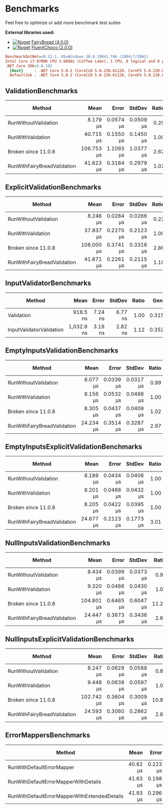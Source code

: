 # Benchmarks

Feel free to optimize or add more benchmark test suites

**External libraries used:**

- [![Nuget](https://img.shields.io/nuget/v/FairyBread.svg)](https://www.nuget.org/packages/FairyBread) [FairyBread (4.0.0)](https://github.com/benmccallum/fairybread)
- [![Nuget](https://img.shields.io/nuget/v/FluentChoco.svg)](https://www.nuget.org/packages/FluentChoco) [FluentChoco (2.0.0)](https://github.com/dalrankov/FluentChoco)

```ini
BenchmarkDotNet=v0.12.1, OS=Windows 10.0.19041.746 (2004/?/20H1)
Intel Core i7-9700K CPU 3.60GHz (Coffee Lake), 1 CPU, 8 logical and 8 physical cores
.NET Core SDK=5.0.102
  [Host]     : .NET Core 5.0.2 (CoreCLR 5.0.220.61120, CoreFX 5.0.220.61120), X64 RyuJIT
  DefaultJob : .NET Core 5.0.2 (CoreCLR 5.0.220.61120, CoreFX 5.0.220.61120), X64 RyuJIT
```

## ValidationBenchmarks

|                      Method |       Mean |     Error |    StdDev | Ratio | RatioSD |  Gen 0 |  Gen 1 | Gen 2 | Allocated |
|---------------------------- |-----------:|----------:|----------:|------:|--------:|-------:|-------:|------:|----------:|
|        RunWithoutValidation |   8.179 μs | 0.0574 μs | 0.0509 μs |  0.20 |    0.00 | 1.2512 | 0.0153 |     - |   7.66 KB |
|           RunWithValidation |  40.715 μs | 0.1550 μs | 0.1450 μs |  1.00 |    0.00 | 2.1973 | 0.0610 |     - |  13.44 KB |
|         Broken since 11.0.8 | 106.753 μs | 1.1093 μs | 1.0377 μs |  2.62 |    0.03 | 2.0752 |      - |     - |  13.06 KB |
| RunWithFairyBreadValidation |  41.623 μs | 0.3184 μs | 0.2979 μs |  1.02 |    0.01 | 2.6245 | 0.0610 |     - |  16.23 KB |

## ExplicitValidationBenchmarks

|                      Method |       Mean |     Error |    StdDev | Ratio | RatioSD |  Gen 0 |  Gen 1 | Gen 2 | Allocated |
|---------------------------- |-----------:|----------:|----------:|------:|--------:|-------:|-------:|------:|----------:|
|        RunWithoutValidation |   8.246 μs | 0.0284 μs | 0.0266 μs |  0.22 |    0.00 | 1.2512 | 0.0153 |     - |   7.66 KB |
|           RunWithValidation |  37.837 μs | 0.2270 μs | 0.2123 μs |  1.00 |    0.00 | 2.0752 | 0.0610 |     - |  12.92 KB |
|         Broken since 11.0.8 | 108.000 μs | 0.3741 μs | 0.3316 μs |  2.86 |    0.02 | 2.0752 |      - |     - |  13.06 KB |
| RunWithFairyBreadValidation |  41.671 μs | 0.2261 μs | 0.2115 μs |  1.10 |    0.01 | 2.6245 | 0.0610 |     - |  16.23 KB |

## InputValidatorBenchmarks

|                   Method |       Mean |   Error |  StdDev | Ratio |  Gen 0 |  Gen 1 | Gen 2 | Allocated |
|------------------------- |-----------:|--------:|--------:|------:|-------:|-------:|------:|----------:|
|               Validation |   918.5 ns | 7.24 ns | 6.77 ns |  1.00 | 0.3157 | 0.0010 |     - |   1.94 KB |
| InputValidatorValidation | 1,032.9 ns | 3.19 ns | 2.82 ns |  1.12 | 0.3529 |      - |     - |   2.17 KB |

## EmptyInputsValidationBenchmarks

|                      Method |      Mean |     Error |    StdDev | Ratio | RatioSD |  Gen 0 |  Gen 1 | Gen 2 | Allocated |
|---------------------------- |----------:|----------:|----------:|------:|--------:|-------:|-------:|------:|----------:|
|        RunWithoutValidation |  8.077 μs | 0.0339 μs | 0.0317 μs |  0.99 |    0.01 | 1.2512 | 0.0153 |     - |   7.64 KB |
|           RunWithValidation |  8.156 μs | 0.0532 μs | 0.0498 μs |  1.00 |    0.00 | 1.2512 | 0.0153 |     - |   7.64 KB |
|         Broken since 11.0.8 |  8.305 μs | 0.0437 μs | 0.0409 μs |  1.02 |    0.01 | 1.2512 | 0.0153 |     - |   7.64 KB |
| RunWithFairyBreadValidation | 24.234 μs | 0.3514 μs | 0.3287 μs |  2.97 |    0.05 | 1.6785 | 0.0305 |     - |  10.29 KB |

## EmptyInputsExplicitValidationBenchmarks

|                      Method |      Mean |     Error |    StdDev | Ratio | RatioSD |  Gen 0 |  Gen 1 | Gen 2 | Allocated |
|---------------------------- |----------:|----------:|----------:|------:|--------:|-------:|-------:|------:|----------:|
|        RunWithoutValidation |  8.189 μs | 0.0434 μs | 0.0406 μs |  1.00 |    0.01 | 1.2512 | 0.0153 |     - |   7.64 KB |
|           RunWithValidation |  8.201 μs | 0.0488 μs | 0.0432 μs |  1.00 |    0.00 | 1.2512 | 0.0153 |     - |   7.64 KB |
|         Broken since 11.0.8 |  8.205 μs | 0.0422 μs | 0.0395 μs |  1.00 |    0.00 | 1.2512 | 0.0153 |     - |   7.64 KB |
| RunWithFairyBreadValidation | 24.677 μs | 0.2123 μs | 0.1773 μs |  3.01 |    0.03 | 1.6785 | 0.0305 |     - |  10.29 KB |

## NullInputsValidationBenchmarks

|                      Method |       Mean |     Error |    StdDev | Ratio | RatioSD |  Gen 0 |  Gen 1 | Gen 2 | Allocated |
|---------------------------- |-----------:|----------:|----------:|------:|--------:|-------:|-------:|------:|----------:|
|        RunWithoutValidation |   8.434 μs | 0.0399 μs | 0.0373 μs |  0.90 |    0.01 | 1.2512 | 0.0153 |     - |   7.65 KB |
|           RunWithValidation |   9.320 μs | 0.0486 μs | 0.0430 μs |  1.00 |    0.00 | 1.2665 | 0.0153 |     - |   7.81 KB |
|         Broken since 11.0.8 | 104.801 μs | 0.6465 μs | 0.6047 μs | 11.24 |    0.09 | 2.0752 |      - |     - |  12.99 KB |
| RunWithFairyBreadValidation |  24.447 μs | 0.3673 μs | 0.3436 μs |  2.63 |    0.04 | 1.6785 | 0.0305 |     - |   10.3 KB |

## NullInputsExplicitValidationBenchmarks

|                      Method |       Mean |     Error |    StdDev | Ratio | RatioSD |  Gen 0 |  Gen 1 | Gen 2 | Allocated |
|---------------------------- |-----------:|----------:|----------:|------:|--------:|-------:|-------:|------:|----------:|
|        RunWithoutValidation |   8.247 μs | 0.0629 μs | 0.0588 μs |  0.87 |    0.01 | 1.2512 | 0.0153 |     - |   7.65 KB |
|           RunWithValidation |   9.448 μs | 0.0638 μs | 0.0597 μs |  1.00 |    0.00 | 1.2665 | 0.0153 |     - |   7.81 KB |
|         Broken since 11.0.8 | 102.742 μs | 0.3604 μs | 0.3009 μs | 10.88 |    0.05 | 2.0752 |      - |     - |  12.99 KB |
| RunWithFairyBreadValidation |  24.593 μs | 0.3060 μs | 0.2862 μs |  2.60 |    0.04 | 1.6785 | 0.0305 |     - |   10.3 KB |

## ErrorMappersBenchmarks

|                                       Method |     Mean |    Error |   StdDev | Ratio |  Gen 0 |  Gen 1 | Gen 2 | Allocated |
|--------------------------------------------- |---------:|---------:|---------:|------:|-------:|-------:|------:|----------:|
|                    RunWithDefaultErrorMapper | 40.82 μs | 0.223 μs | 0.209 μs |  1.00 | 2.1973 | 0.0610 |     - |  13.44 KB |
|         RunWithDefaultErrorMapperWithDetails | 41.63 μs | 0.198 μs | 0.185 μs |  1.02 | 2.2583 | 0.0610 |     - |  13.88 KB |
| RunWithDefaultErrorMapperWithExtendedDetails | 41.93 μs | 0.296 μs | 0.277 μs |  1.03 | 2.3804 | 0.0610 |     - |  14.39 KB |
